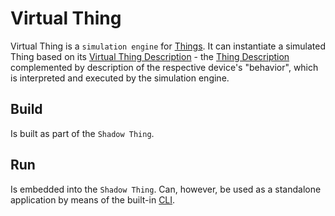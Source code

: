 # Virtual Thing
Virtual Thing is a `simulation engine` for [Things][thing]. It can instantiate a simulated Thing based on its [Virtual Thing Description][vtd] - the [Thing Description][td] complemented by description of the respective device's "behavior", which is interpreted and executed by the simulation engine.

## Build
Is built as part of the `Shadow Thing`.

## Run
Is embedded into the `Shadow Thing`. Can, however, be used as a standalone application by means of the built-in [CLI][cli].

[td]: https://www.w3.org/TR/wot-thing-description/
[vtd]: documentation/specification/index.md
[cli]: documentation/cli.md
[thing]: https://www.w3.org/TR/wot-thing-description/#thing